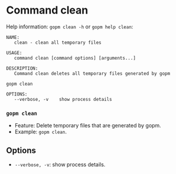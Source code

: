 Command clean
=============

Help information: `gopm clean -h` or `gopm help clean`:

```
NAME:
   clean - clean all temporary files

USAGE:
   command clean [command options] [arguments...]

DESCRIPTION:
   Command clean deletes all temporary files generated by gopm

gopm clean

OPTIONS:
   --verbose, -v	show process details
```
   
### `gopm clean`

- Feature: Delete temporary files that are generated by gopm.
- Example: `gopm clean`.

## Options

- `--verbose, -v`: show process details.